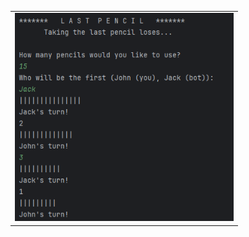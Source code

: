<table align="center">
  <tr>
    <td><img src="pictures/lastPencil.png" width="350" alt="LastPencil"></td>
  </tr>
</table>
